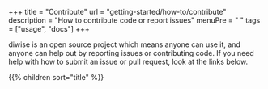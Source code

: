+++
title = "Contribute"
url = "getting-started/how-to/contribute"
description = "How to contribute code or report issues"
menuPre = "<i class='fas fa-people-carry'></i> "
tags = ["usage", "docs"]
+++

diwise is an open source project which means anyone can use it, and anyone can help out by reporting issues or contributing code. If you need help with how to submit an issue or pull request, look at the links below.

{{% children sort="title" %}}
